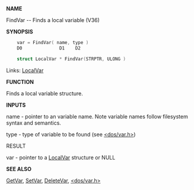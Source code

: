 
**NAME**

FindVar -- Finds a local variable (V36)

**SYNOPSIS**

```c
    var = FindVar( name, type )
    D0              D1    D2

    struct LocalVar * FindVar(STRPTR, ULONG )

```
Links: [LocalVar](_0073.md) 

**FUNCTION**

Finds a local variable structure.

**INPUTS**

name - pointer to an variable name.  Note variable names follow
filesystem syntax and semantics.

type - type of variable to be found (see [&#060;dos/var.h&#062;](_0073.md))

RESULT

var  - pointer to a [LocalVar](_0073.md) structure or NULL

**SEE ALSO**

[GetVar](GetVar.md), [SetVar](SetVar.md), [DeleteVar](DeleteVar.md), [&#060;dos/var.h&#062;](_0073.md)
